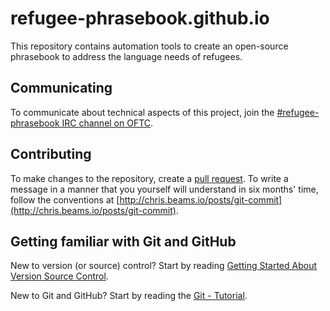 # refugee-phrasebook.github.io
This repository contains automation tools to create an open-source phrasebook to address the language needs of refugees.

## Communicating
To communicate about technical aspects of this project, join the [#refugee-phrasebook IRC channel on OFTC](http://webchat.oftc.net/?channels=refugee-phrasebook).

## Contributing
To make changes to the repository, create a [pull request](https://help.github.com/articles/using-pull-requests). To write a message in a manner that you yourself will understand in six months' time, follow the conventions at [http://chris.beams.io/posts/git-commit](http://chris.beams.io/posts/git-commit).

## Getting familiar with Git and GitHub
New to version (or source) control? Start by reading [Getting Started About Version Source Control](http://www.git-scm.com/book/en/v2/Getting-Started-About-Version-Control).

New to Git and GitHub? Start by reading the [Git - Tutorial](http://www.vogella.com/tutorials/Git/article.html).
